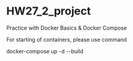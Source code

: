 # HW27_2_project
Practice with Docker Basics &amp; Docker Compose

For starting of containers, please use command

docker-compose up -d --build
